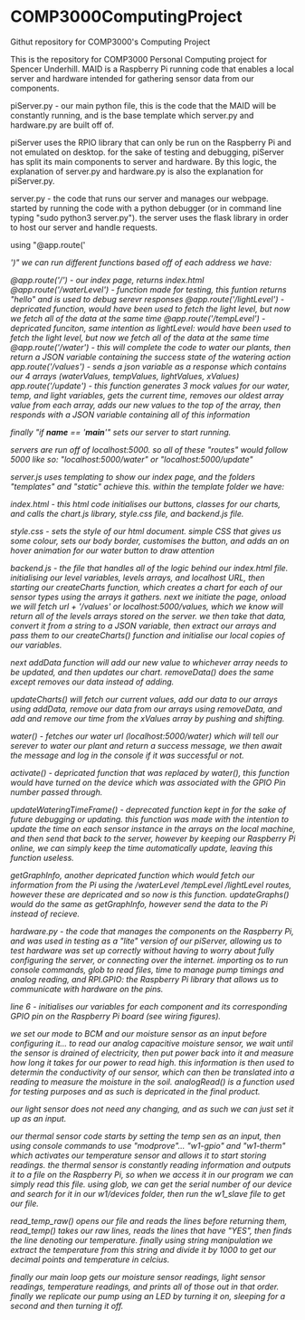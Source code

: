 # COMP3000ComputingProject
Githut repository for COMP3000's Computing Project

This is the repository for COMP3000 Personal Computing project for Spencer Underhill.
MAID is a Raspberry Pi running code that enables a local server and hardware intended for gathering sensor data from our components.

piServer.py - our main python file, this is the code that the MAID will be constantly running, and is the base template which server.py and hardware.py are built off of.

piServer uses the RPIO library that can only be run on the Raspberry Pi and not emulated on desktop. for the sake of testing and debugging, piServer has split its main components to server and hardware.
By this logic, the explanation of server.py and hardware.py is also the explanation for piServer.py.


server.py - the code that runs our server and manages our webpage. started by running the code with a python debugger (or in command line typing "sudo python3 server.py").
the server uses the flask library in order to host our server and handle requests.

using "@app.route('<address>')" we can run different functions based off of each address we have:

@app.route('/') - our index page, returns index.html
@app.route('/waterLevel') - function made for testing, this funtion returns "hello" and is used to debug serevr responses
@app.route('/lightLevel') - depricated function, would have been used to fetch the light level, but now we fetch all of the data at the same time
@app.route('/tempLevel') - depricated funciton, same intention as lightLevel:  would have been used to fetch the light level, but now we fetch all of the data at the same time
@app.route('/water') - this will complete the code to water our plants, then return a JSON variable containing the success state of the watering action
app.route('/values') - sends a json variable as a response which contains our 4 arrays (waterValues, tempValues, lightValues, xValues)
app.route('/update') - this function generates 3 mock values for our water, temp, and light variables, gets the current time, removes our oldest array value from each array, adds our new values to the top of the array, then responds with a JSON variable containing all of this information

finally "if __name__ == '__main__'" sets our server to start running.

servers are run off of localhost:5000. so all of these "routes" would follow 5000 like so: "localhost:5000/water" or "localhost:5000/update"


server.js uses templating to show our index page, and the folders "templates" and "static" achieve this.
within the template folder we have:

index.html - this html code initialises our buttons, classes for our charts, and calls the chart.js library, style.css file, and backend.js file.

style.css - sets the style of our html document. simple CSS that gives us some colour, sets our body border, customises the button, and adds an on hover animation for our water button to draw attention

backend.js - the file that handles all of the logic behind our index.html file. initialising our level variables, levels arrays, and localhost URL, then starting our createCharts function, which creates a chart for each of our sensor types using the arrays it gathers. next we initiate the page, onload we will fetch url + '/values' or localhost:5000/values, which we know will return all of the levels arrays stored on the server. we then take that data, convert it from a string to a JSON variable, then extract our arrays and pass them to our createCharts() function and initialise our local copies of our variables.

next addData function will add our new value to whichever array needs to be updated, and then updates our chart. removeData() does the same except removes our data instead of adding. 

updateCharts() will fetch our current values, add our data to our arrays using addData, remove our data from our arrays using removeData, and add and remove our time from the xValues array by pushing and shifting.

water() - fetches our water url (localhost:5000/water) which will tell our serever to water our plant and return a success message, we then await the message and log in the console if it was successful or not.

activate() - depricated function that was replaced by water(), this function would have turned on the device which was associated with the GPIO Pin number passed through.

updateWateringTimeFrame() - deprecated function kept in for the sake of future debugging or updating. this function was made with the intention to update the time on each sensor instance in the arrays on the local machine, and then send that back to the server, however by keeping our Raspberry Pi online, we can simply keep the time automatically update, leaving this function useless.

getGraphInfo, another depricated function which would fetch our information from the Pi using the /waterLevel /tempLevel /lightLevel routes, however these are depricated and so now is this function.
updateGraphs() would do the same as getGraphInfo, however send the data to the Pi instead of recieve.







hardware.py - the code that manages the components on the Raspberry Pi, and was used in testing as a "lite" version of our piServer, allowing us to test hardware was set up correctly without having to worry about fully configuring the server, or connecting over the internet.
importing os to run console commands, glob to read files, time to manage pump timings and analog reading, and RPI.GPIO: the Raspberry Pi library that allows us to communicate with hardware on the pins.

line 6 - initialises our variables for each component and its corresponding GPIO pin on the Raspberry Pi board (see wiring figures).

we set our mode to BCM and our moisture sensor as an input before configuring it...
to read our analog capacitive moisture sensor, we wait until the sensor is drained of electricity, then put power back into it and measure how long it takes for our power to read high.
this information is then used to determin the conductivity of our sensor, which can then be translated into a reading to measure the moisture in the soil.
analogRead() is a function used for testing purposes and as such is depricated in the final product.

our light sensor does not need any changing, and as such we can just set it up as an input.

our thermal sensor code starts by setting the temp sen as an input, then using console commands to use "modprove"... "w1-gpio" and "w1-therm" which activates our temperature sensor and allows it to start storing readings.
the thermal sensor is constantly reading information and outputs it to a file on the Raspberry Pi, so when we access it in our program we can simply read this file.
using glob, we can get the serial number of our device and search for it in our w1/devices folder, then run the w1_slave file to get our file.

read_temp_raw() opens our file and reads the lines before returning them,
read_temp() takes our raw lines, reads the lines that have "YES", then finds the line denoting our temperature. finally using string manipulation we extract the temperature from this string and divide it by 1000 to get our decimal points and temperature in celcius.

finally our main loop gets our moisture sensor readings, light sensor readings, temperature readings, and prints all of those out in that order. finally we replicate our pump using an LED by turning it on, sleeping for a second and then turning it off.
